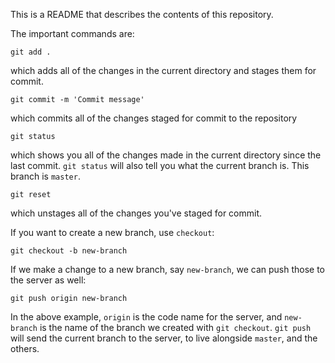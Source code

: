 This is a README that describes the contents of this repository.

The important commands are:

```
git add .
```
which adds all of the changes in the current directory and stages them for commit.

```
git commit -m 'Commit message'
```
which commits all of the changes staged for commit to the repository

```
git status
```
which shows you all of the changes made in the current directory since the last commit. `git status` will also tell you what the current branch is. This branch is `master`.

```
git reset
```
which unstages all of the changes you've staged for commit.

If you want to create a new branch, use `checkout`:

```
git checkout -b new-branch
```

If we make a change to a new branch, say `new-branch`, we can push those to the server as well:

```
git push origin new-branch
```

In the above example, `origin` is the code name for the server, and `new-branch` is the name of the branch we created with `git checkout`. `git push` will send the current branch to the server, to live alongside `master`, and the others.
